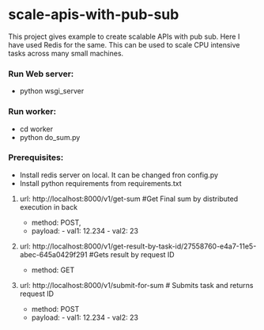 # scale-apis-with-pub-sub
This project gives example to create scalable APIs with pub sub. Here I have used Redis for the same. This can be used to scale CPU intensive tasks across many small machines. 

### Run Web server:
- python wsgi_server

### Run worker:
- cd worker
- python do_sum.py

### Prerequisites:
- Install redis server on local. It can be changed fron config.py
- Install python requirements from requirements.txt


1.  url: http://localhost:8000/v1/get-sum  #Get Final sum by distributed execution in back
    - method: POST,
    - payload: 
          - val1: 12.234
          - val2: 23

2.  url: http://localhost:8000/v1/get-result-by-task-id/27558760-e4a7-11e5-abec-645a0429f291    #Gets result by request ID
    - method: GET

3.  url: http://localhost:8000/v1/submit-for-sum    # Submits task and returns request ID
    - method: POST
    - payload: 
          - val1: 12.234
          - val2: 23
